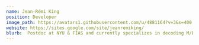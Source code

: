 ```yaml
---
name: Jean-Rémi King
position: Developer
image_path: https://avatars1.githubusercontent.com/u/4881164?v=3&s=400
website: https://sites.google.com/site/jeanremiking/
blurb:  Postdoc at NYU & FIAS and currently specializes in decoding M/EEG & ECoG signals.
---
```

